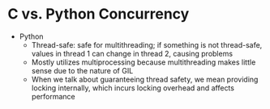 # C vs. Python Concurrency

* Python
  * Thread-safe: safe for multithreading; if something is not thread-safe, values in thread 1 can change in thread 2, causing problems
  * Mostly utilizes multiprocessing because multithreading makes little sense due to the nature of GIL
  * When we talk about guaranteeing thread safety, we mean providing locking internally, which incurs locking overhead and affects performance
